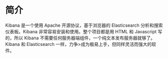# 简介

Kibana 是一个使用 Apache 开源协议，基于浏览器的 Elasticsearch 分析和搜索仪表板。Kibana 非常容易安装和使用。整个项目都是用 HTML 和 Javascript 写的，所以 Kibana 不需要任何服务器端组件，一个纯文本发布服务器就够了。Kibana 和 Elasticsearch 一样，力争>成为极易上手，但同样灵活而强大的软件。
